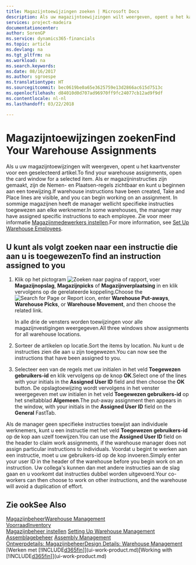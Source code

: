 ```yaml
---
title: Magazijntoewijzingen zoeken | Microsoft Docs
description: Als uw magazijntoewijzingen wilt weergeven, opent u het kaartvenster voor een geselecteerd artikel. Als er magazijninstructies zijn gemaakt, zijn de Nemen- en Plaatsen-regels zichtbaar en kunt u beginnen aan een toewijzing. In sommige magazijnen heeft de manager wellicht specifieke instructies toegewezen aan elke werknemer.
services: project-madeira
documentationcenter: 
author: SorenGP
ms.service: dynamics365-financials
ms.topic: article
ms.devlang: na
ms.tgt_pltfrm: na
ms.workload: na
ms.search.keywords: 
ms.date: 08/16/2017
ms.author: sgroespe
ms.translationtype: HT
ms.sourcegitcommit: bec0619be0a65e3625759e13d2866ac615d7513c
ms.openlocfilehash: d84010d0d707ad96970ff9fc24077cb12ad9f9df
ms.contentlocale: nl-nl
ms.lasthandoff: 03/22/2018

---
```

# <a name="find-your-warehouse-assignments"></a><span data-ttu-id="2f260-105">Magazijntoewijzingen zoeken</span><span class="sxs-lookup"><span data-stu-id="2f260-105">Find Your Warehouse Assignments</span></span>
<span data-ttu-id="2f260-106">Als u uw magazijntoewijzingen wilt weergeven, opent u het kaartvenster voor een geselecteerd artikel.</span><span class="sxs-lookup"><span data-stu-id="2f260-106">To find your warehouse assignments, open the card window for a selected item.</span></span> <span data-ttu-id="2f260-107">Als er magazijninstructies zijn gemaakt, zijn de Nemen- en Plaatsen-regels zichtbaar en kunt u beginnen aan een toewijzing.</span><span class="sxs-lookup"><span data-stu-id="2f260-107">If warehouse instructions have been created, Take and Place lines are visible, and you can begin working on an assignment.</span></span> <span data-ttu-id="2f260-108">In sommige magazijnen heeft de manager wellicht specifieke instructies toegewezen aan elke werknemer.</span><span class="sxs-lookup"><span data-stu-id="2f260-108">In some warehouses, the manager may have assigned specific instructions to each employee.</span></span> <span data-ttu-id="2f260-109">Zie voor meer informatie [Magazijnmedewerkers instellen](warehouse-how-to-set-up-warehouse-employees.md).</span><span class="sxs-lookup"><span data-stu-id="2f260-109">For more information, see [Set Up Warehouse Employees](warehouse-how-to-set-up-warehouse-employees.md).</span></span>

## <a name="to-find-an-instruction-assigned-to-you"></a><span data-ttu-id="2f260-110">U kunt als volgt zoeken naar een instructie die aan u is toegewezen</span><span class="sxs-lookup"><span data-stu-id="2f260-110">To find an instruction assigned to you</span></span>  
1.  <span data-ttu-id="2f260-111">Klik op het pictogram ![Zoeken naar pagina of rapport](media/ui-search/search_small.png "pictogram Zoeken naar pagina of rapport"), voer **Magazijnopslag**, **Magazijnpicks** of **Magazijnverplaatsing** in en klik vervolgens op de gerelateerde koppeling.</span><span class="sxs-lookup"><span data-stu-id="2f260-111">Choose the ![Search for Page or Report](media/ui-search/search_small.png "Search for Page or Report icon") icon, enter **Warehouse Put-aways**, **Warehouse Picks**, or **Warehouse Movement**, and then choose the related link.</span></span>

    <span data-ttu-id="2f260-112">In alle drie de vensters worden toewijzingen voor alle magazijnvestigingen weergegeven.</span><span class="sxs-lookup"><span data-stu-id="2f260-112">All three windows show assignments for all warehouse locations.</span></span>  

2. <span data-ttu-id="2f260-113">Sorteer de artikelen op locatie.</span><span class="sxs-lookup"><span data-stu-id="2f260-113">Sort the items by location.</span></span> <span data-ttu-id="2f260-114">Nu kunt u de instructies zien die aan u zijn toegewezen.</span><span class="sxs-lookup"><span data-stu-id="2f260-114">You can now see the instructions that have been assigned to you.</span></span>  
3. <span data-ttu-id="2f260-115">Selecteer een van de regels met uw initialen in het veld **Toegewezen gebruikers-id** en klik vervolgens op de knop **OK**.</span><span class="sxs-lookup"><span data-stu-id="2f260-115">Select one of the lines with your initials in the **Assigned User ID** field and then choose the **OK** button.</span></span> <span data-ttu-id="2f260-116">De opslagtoewijzing wordt vervolgens in het venster weergegeven met uw initialen in het veld **Toegewezen gebruikers-id** op het sneltabblad **Algemeen**.</span><span class="sxs-lookup"><span data-stu-id="2f260-116">The put-away assignment then appears in the window, with your initials in the **Assigned User ID** field on the **General** FastTab.</span></span>  

<span data-ttu-id="2f260-117">Als de manager geen specifieke instructies toewijst aan individuele werknemers, kunt u een instructie met het veld **Toegewezen gebruikers-id** op de kop aan uzelf toewijzen.</span><span class="sxs-lookup"><span data-stu-id="2f260-117">You can use the **Assigned User ID** field on the header to claim work assignments, if the warehouse manager does not assign particular instructions to individuals.</span></span> <span data-ttu-id="2f260-118">Voordat u begint te werken aan een instructie, moet u uw gebruikers-id op de kop invoeren.</span><span class="sxs-lookup"><span data-stu-id="2f260-118">Simply enter your user ID in the header of the warehouse before you begin work on an instruction.</span></span> <span data-ttu-id="2f260-119">Uw collega's kunnen dan met andere instructies aan de slag gaan en u voorkomt dat instructies dubbel worden uitgevoerd.</span><span class="sxs-lookup"><span data-stu-id="2f260-119">Your co-workers can then choose to work on other instructions, and the warehouse will avoid a duplication of effort.</span></span>  

## <a name="see-also"></a><span data-ttu-id="2f260-120">Zie ook</span><span class="sxs-lookup"><span data-stu-id="2f260-120">See Also</span></span>  
[<span data-ttu-id="2f260-121">Magazijnbeheer</span><span class="sxs-lookup"><span data-stu-id="2f260-121">Warehouse Management</span></span>](warehouse-manage-warehouse.md)  
[<span data-ttu-id="2f260-122">Voorraad</span><span class="sxs-lookup"><span data-stu-id="2f260-122">Inventory</span></span>](inventory-manage-inventory.md)  
<span data-ttu-id="2f260-123">[Magazijnbeheer instellen](warehouse-setup-warehouse.md)   </span><span class="sxs-lookup"><span data-stu-id="2f260-123">[Setting Up Warehouse Management](warehouse-setup-warehouse.md)   </span></span>  
<span data-ttu-id="2f260-124">[Assemblagebeheer](assembly-assemble-items.md)  </span><span class="sxs-lookup"><span data-stu-id="2f260-124">[Assembly Management](assembly-assemble-items.md)  </span></span>  
[<span data-ttu-id="2f260-125">Ontwerpdetails: Magazijnbeheer</span><span class="sxs-lookup"><span data-stu-id="2f260-125">Design Details: Warehouse Management</span></span>](design-details-warehouse-management.md)  
<span data-ttu-id="2f260-126">[Werken met [!INCLUDE[d365fin](includes/d365fin_md.md)]](ui-work-product.md)</span><span class="sxs-lookup"><span data-stu-id="2f260-126">[Working with [!INCLUDE[d365fin](includes/d365fin_md.md)]](ui-work-product.md)</span></span> 

